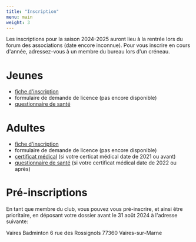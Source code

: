```yaml
---
title: "Inscription"
menu: main
weight: 3
---
```


Les inscriptions pour la saison 2024-2025 auront lieu à la rentrée lors du forum des associations (date encore inconnue). Pour vous inscrire en cours d'année, adressez-vous à un membre du bureau lors d'un créneau.

# Jeunes

- [fiche d'inscription](/files/inscription_jeunes_2024.pdf)
- formulaire de demande de licence (pas encore disponible)
- [questionnaire de santé](/files/qs.pdf)

# Adultes

- [fiche d'inscription](/files/inscription_adultes_2024.pdf)
- formulaire de demande de licence (pas encore disponible)
- [certificat médical](/files/certificat.pdf) (si votre certicat médical date de 2021 ou avant)
- [questionnaire de santé](/files/qs.pdf) (si votre certificat médical date de 2022 ou après)

# Pré-inscriptions

En tant que membre du club, vous pouvez vous pré-inscrire, et ainsi être prioritaire, en déposant votre dossier avant le 31 août 2024 à l'adresse suivante:

Vaires Badminton
6 rue des Rossignols
77360 Vaires-sur-Marne